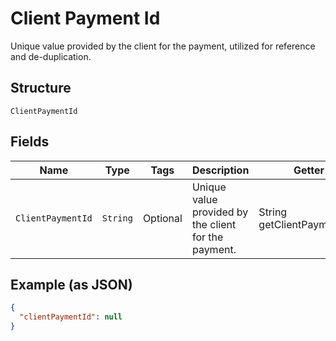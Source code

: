 
# Client Payment Id

Unique value provided by the client for the payment, utilized for reference and de-duplication.

## Structure

`ClientPaymentId`

## Fields

| Name | Type | Tags | Description | Getter | Setter |
|  --- | --- | --- | --- | --- | --- |
| `ClientPaymentId` | `String` | Optional | Unique value provided by the client for the payment. | String getClientPaymentId() | setClientPaymentId(String clientPaymentId) |

## Example (as JSON)

```json
{
  "clientPaymentId": null
}
```

